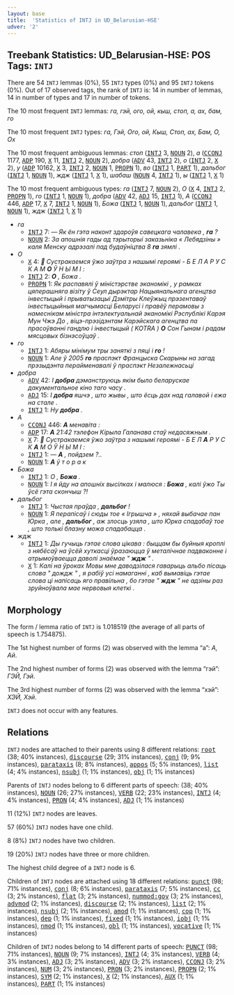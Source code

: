 ```yaml
---
layout: base
title:  'Statistics of INTJ in UD_Belarusian-HSE'
udver: '2'
---
```


## Treebank Statistics: UD_Belarusian-HSE: POS Tags: `INTJ`

There are 54 `INTJ` lemmas (0%), 55 `INTJ` types (0%) and 95 `INTJ` tokens (0%).
Out of 17 observed tags, the rank of `INTJ` is: 14 in number of lemmas, 14 in number of types and 17 in number of tokens.

The 10 most frequent `INTJ` lemmas: <em>га, гэй, ого, ой, кыш, стоп, а, ах, бам, го</em>

The 10 most frequent `INTJ` types:  <em>га, Гэй, Ого, ой, Кыш, Стоп, ах, Бам, О, Ох</em>

The 10 most frequent ambiguous lemmas: <em>стоп</em> (<tt><a href="be_hse-pos-INTJ.html">INTJ</a></tt> 3, <tt><a href="be_hse-pos-NOUN.html">NOUN</a></tt> 2), <em>а</em> (<tt><a href="be_hse-pos-CCONJ.html">CCONJ</a></tt> 1177, <tt><a href="be_hse-pos-ADP.html">ADP</a></tt> 190, <tt><a href="be_hse-pos-X.html">X</a></tt> 11, <tt><a href="be_hse-pos-INTJ.html">INTJ</a></tt> 2, <tt><a href="be_hse-pos-NOUN.html">NOUN</a></tt> 2), <em>добра</em> (<tt><a href="be_hse-pos-ADV.html">ADV</a></tt> 43, <tt><a href="be_hse-pos-INTJ.html">INTJ</a></tt> 2), <em>о</em> (<tt><a href="be_hse-pos-INTJ.html">INTJ</a></tt> 2, <tt><a href="be_hse-pos-X.html">X</a></tt> 2), <em>у</em> (<tt><a href="be_hse-pos-ADP.html">ADP</a></tt> 10162, <tt><a href="be_hse-pos-X.html">X</a></tt> 3, <tt><a href="be_hse-pos-INTJ.html">INTJ</a></tt> 2, <tt><a href="be_hse-pos-NOUN.html">NOUN</a></tt> 1, <tt><a href="be_hse-pos-PROPN.html">PROPN</a></tt> 1), <em>во</em> (<tt><a href="be_hse-pos-INTJ.html">INTJ</a></tt> 1, <tt><a href="be_hse-pos-PART.html">PART</a></tt> 1), <em>дальбог</em> (<tt><a href="be_hse-pos-INTJ.html">INTJ</a></tt> 1, <tt><a href="be_hse-pos-NOUN.html">NOUN</a></tt> 1), <em>ждж</em> (<tt><a href="be_hse-pos-INTJ.html">INTJ</a></tt> 1, <tt><a href="be_hse-pos-X.html">X</a></tt> 1), <em>шабаш</em> (<tt><a href="be_hse-pos-NOUN.html">NOUN</a></tt> 4, <tt><a href="be_hse-pos-INTJ.html">INTJ</a></tt> 1), <em>ы</em> (<tt><a href="be_hse-pos-INTJ.html">INTJ</a></tt> 1, <tt><a href="be_hse-pos-X.html">X</a></tt> 1)

The 10 most frequent ambiguous types:  <em>га</em> (<tt><a href="be_hse-pos-INTJ.html">INTJ</a></tt> 7, <tt><a href="be_hse-pos-NOUN.html">NOUN</a></tt> 2), <em>О</em> (<tt><a href="be_hse-pos-X.html">X</a></tt> 4, <tt><a href="be_hse-pos-INTJ.html">INTJ</a></tt> 2, <tt><a href="be_hse-pos-PROPN.html">PROPN</a></tt> 1), <em>го</em> (<tt><a href="be_hse-pos-INTJ.html">INTJ</a></tt> 1, <tt><a href="be_hse-pos-NOUN.html">NOUN</a></tt> 1), <em>добра</em> (<tt><a href="be_hse-pos-ADV.html">ADV</a></tt> 42, <tt><a href="be_hse-pos-ADJ.html">ADJ</a></tt> 15, <tt><a href="be_hse-pos-INTJ.html">INTJ</a></tt> 1), <em>А</em> (<tt><a href="be_hse-pos-CCONJ.html">CCONJ</a></tt> 446, <tt><a href="be_hse-pos-ADP.html">ADP</a></tt> 17, <tt><a href="be_hse-pos-X.html">X</a></tt> 7, <tt><a href="be_hse-pos-INTJ.html">INTJ</a></tt> 1, <tt><a href="be_hse-pos-NOUN.html">NOUN</a></tt> 1), <em>Божа</em> (<tt><a href="be_hse-pos-INTJ.html">INTJ</a></tt> 1, <tt><a href="be_hse-pos-NOUN.html">NOUN</a></tt> 1), <em>дальбог</em> (<tt><a href="be_hse-pos-INTJ.html">INTJ</a></tt> 1, <tt><a href="be_hse-pos-NOUN.html">NOUN</a></tt> 1), <em>ждж</em> (<tt><a href="be_hse-pos-INTJ.html">INTJ</a></tt> 1, <tt><a href="be_hse-pos-X.html">X</a></tt> 1)


* <em>га</em>
  * <tt><a href="be_hse-pos-INTJ.html">INTJ</a></tt> 7: <em>— Як ён гэта наконт здароўя савецкага чалавека , <b>га</b> ?</em>
  * <tt><a href="be_hse-pos-NOUN.html">NOUN</a></tt> 2: <em>За апошнія гады ад тэрыторыі заказьніка « Лебядзіны » каля Менску адрэзалі пад будаўніцтва 8 <b>га</b> зямлі .</em>
* <em>О</em>
  * <tt><a href="be_hse-pos-X.html">X</a></tt> 4: <em>🌟 Сустракаемся ўжо заўтра з нашымі героямі - Б Е Л А Р У С К А М <b>О</b> Ў Н Ы М І :</em>
  * <tt><a href="be_hse-pos-INTJ.html">INTJ</a></tt> 2: <em><b>О</b> , Божа .</em>
  * <tt><a href="be_hse-pos-PROPN.html">PROPN</a></tt> 1: <em>Як распавялі ў міністэрстве эканомікі , у рамках цяперашняга візіту ў Сеул дырэктар Нацыянальнага агенцтва інвестыцый і прыватызацыі Дзмітры Клеўжыц прэзентаваў інвестыцыйныя магчымасці Беларусі і правёў перамовы з намеснікам міністра інтэлектуальнай эканомікі Рэспублікі Карэя Мун Чжэ До , віцэ-прэзідэнтам Карэйскага агенцтва па прасоўванні гандлю і інвестыцый ( KOTRA ) <b>О</b> Сон Гынам і радам мясцовых бізнэсоўцаў .</em>
* <em>го</em>
  * <tt><a href="be_hse-pos-INTJ.html">INTJ</a></tt> 1: <em>Абяры мінімум тры заняткі з пяці і <b>го</b> ! </strong></em>
  * <tt><a href="be_hse-pos-NOUN.html">NOUN</a></tt> 1: <em>Але ў 2005 <b>го</b> праспэкт Францыска Скарыны на загад прэзыдэнта перайменавалі ў праспэкт Незалежнасьці</em>
* <em>добра</em>
  * <tt><a href="be_hse-pos-ADV.html">ADV</a></tt> 42: <em>І <b>добра</b> дэманструюць якім было беларускае дакументальное кіно таго часу .</em>
  * <tt><a href="be_hse-pos-ADJ.html">ADJ</a></tt> 15: <em>І <b>добра</b> яшчэ , што жывы , што ёсць дах над галавой і ежа на стале .</em>
  * <tt><a href="be_hse-pos-INTJ.html">INTJ</a></tt> 1: <em>Ну <b>добра</b> .</em>
* <em>А</em>
  * <tt><a href="be_hse-pos-CCONJ.html">CCONJ</a></tt> 446: <em><b>А</b> менавіта :</em>
  * <tt><a href="be_hse-pos-ADP.html">ADP</a></tt> 17: <em><b>А</b> 21:42 тэлефон Кірыла Галанава стаў недасяжным .</em>
  * <tt><a href="be_hse-pos-X.html">X</a></tt> 7: <em>🌟 Сустракаемся ўжо заўтра з нашымі героямі - Б Е Л <b>А</b> Р У С К <b>А</b> М О Ў Н Ы М І :</em>
  * <tt><a href="be_hse-pos-INTJ.html">INTJ</a></tt> 1: <em>— <b>А</b> , пойдзем ?..</em>
  * <tt><a href="be_hse-pos-NOUN.html">NOUN</a></tt> 1: <em><b>А</b> ў т о р а к</em>
* <em>Божа</em>
  * <tt><a href="be_hse-pos-INTJ.html">INTJ</a></tt> 1: <em>О , <b>Божа</b> .</em>
  * <tt><a href="be_hse-pos-NOUN.html">NOUN</a></tt> 1: <em>І я йду на апошніх высілках і малюся : <b>Божа</b> , калі ўжо Ты ўсё гэта скончыш ?!</em>
* <em>дальбог</em>
  * <tt><a href="be_hse-pos-INTJ.html">INTJ</a></tt> 1: <em>Чыстая праўда , <b>дальбог</b> !</em>
  * <tt><a href="be_hse-pos-NOUN.html">NOUN</a></tt> 1: <em>Я перапісаў і сюды тое « Ігрышча » , няхай выбачае пан Юрка , але , <b>дальбог</b> , аж злосць узяла , што Юрка спадабаў тое , што толькі блазну можа спадабацца .</em>
* <em>ждж</em>
  * <tt><a href="be_hse-pos-INTJ.html">INTJ</a></tt> 1: <em>Ды гучыць гэтае слова цікава : быццам бы буйныя кроплі з нябёсаў на ўсёй хуткасці ўразаюцца ў металічнае падваконне і атрымоўваецца даволі знаёмае " <b>ждж</b> " .</em>
  * <tt><a href="be_hse-pos-X.html">X</a></tt> 1: <em>Калі на ўроках Мовы мне даводзілася гаварыць альбо пісаць слова " дождж " , я рабіў усі намаганні , каб вымавіць гэтае слова ці напісаць яго правільна , бо гэтае " <b>ждж</b> " не адзіны раз зруйноўвала мае нервовыя клеткі .</em>

## Morphology

The form / lemma ratio of `INTJ` is 1.018519 (the average of all parts of speech is 1.754875).

The 1st highest number of forms (2) was observed with the lemma “а”: <em>А, Ай</em>.

The 2nd highest number of forms (2) was observed with the lemma “гэй”: <em>ГЭЙ, Гэй</em>.

The 3rd highest number of forms (2) was observed with the lemma “хэй”: <em>ХЭЙ, Хэй</em>.

`INTJ` does not occur with any features.


## Relations

`INTJ` nodes are attached to their parents using 8 different relations: <tt><a href="be_hse-dep-root.html">root</a></tt> (38; 40% instances), <tt><a href="be_hse-dep-discourse.html">discourse</a></tt> (29; 31% instances), <tt><a href="be_hse-dep-conj.html">conj</a></tt> (9; 9% instances), <tt><a href="be_hse-dep-parataxis.html">parataxis</a></tt> (8; 8% instances), <tt><a href="be_hse-dep-appos.html">appos</a></tt> (5; 5% instances), <tt><a href="be_hse-dep-list.html">list</a></tt> (4; 4% instances), <tt><a href="be_hse-dep-nsubj.html">nsubj</a></tt> (1; 1% instances), <tt><a href="be_hse-dep-obj.html">obj</a></tt> (1; 1% instances)

Parents of `INTJ` nodes belong to 6 different parts of speech:  (38; 40% instances), <tt><a href="be_hse-pos-NOUN.html">NOUN</a></tt> (26; 27% instances), <tt><a href="be_hse-pos-VERB.html">VERB</a></tt> (22; 23% instances), <tt><a href="be_hse-pos-INTJ.html">INTJ</a></tt> (4; 4% instances), <tt><a href="be_hse-pos-PRON.html">PRON</a></tt> (4; 4% instances), <tt><a href="be_hse-pos-ADJ.html">ADJ</a></tt> (1; 1% instances)

11 (12%) `INTJ` nodes are leaves.

57 (60%) `INTJ` nodes have one child.

8 (8%) `INTJ` nodes have two children.

19 (20%) `INTJ` nodes have three or more children.

The highest child degree of a `INTJ` node is 6.

Children of `INTJ` nodes are attached using 18 different relations: <tt><a href="be_hse-dep-punct.html">punct</a></tt> (98; 71% instances), <tt><a href="be_hse-dep-conj.html">conj</a></tt> (8; 6% instances), <tt><a href="be_hse-dep-parataxis.html">parataxis</a></tt> (7; 5% instances), <tt><a href="be_hse-dep-cc.html">cc</a></tt> (3; 2% instances), <tt><a href="be_hse-dep-flat.html">flat</a></tt> (3; 2% instances), <tt><a href="be_hse-dep-nummod-gov.html">nummod:gov</a></tt> (3; 2% instances), <tt><a href="be_hse-dep-advmod.html">advmod</a></tt> (2; 1% instances), <tt><a href="be_hse-dep-discourse.html">discourse</a></tt> (2; 1% instances), <tt><a href="be_hse-dep-list.html">list</a></tt> (2; 1% instances), <tt><a href="be_hse-dep-nsubj.html">nsubj</a></tt> (2; 1% instances), <tt><a href="be_hse-dep-amod.html">amod</a></tt> (1; 1% instances), <tt><a href="be_hse-dep-cop.html">cop</a></tt> (1; 1% instances), <tt><a href="be_hse-dep-dep.html">dep</a></tt> (1; 1% instances), <tt><a href="be_hse-dep-fixed.html">fixed</a></tt> (1; 1% instances), <tt><a href="be_hse-dep-iobj.html">iobj</a></tt> (1; 1% instances), <tt><a href="be_hse-dep-nmod.html">nmod</a></tt> (1; 1% instances), <tt><a href="be_hse-dep-obl.html">obl</a></tt> (1; 1% instances), <tt><a href="be_hse-dep-vocative.html">vocative</a></tt> (1; 1% instances)

Children of `INTJ` nodes belong to 14 different parts of speech: <tt><a href="be_hse-pos-PUNCT.html">PUNCT</a></tt> (98; 71% instances), <tt><a href="be_hse-pos-NOUN.html">NOUN</a></tt> (9; 7% instances), <tt><a href="be_hse-pos-INTJ.html">INTJ</a></tt> (4; 3% instances), <tt><a href="be_hse-pos-VERB.html">VERB</a></tt> (4; 3% instances), <tt><a href="be_hse-pos-ADJ.html">ADJ</a></tt> (3; 2% instances), <tt><a href="be_hse-pos-ADV.html">ADV</a></tt> (3; 2% instances), <tt><a href="be_hse-pos-CCONJ.html">CCONJ</a></tt> (3; 2% instances), <tt><a href="be_hse-pos-NUM.html">NUM</a></tt> (3; 2% instances), <tt><a href="be_hse-pos-PRON.html">PRON</a></tt> (3; 2% instances), <tt><a href="be_hse-pos-PROPN.html">PROPN</a></tt> (2; 1% instances), <tt><a href="be_hse-pos-SYM.html">SYM</a></tt> (2; 1% instances), <tt><a href="be_hse-pos-X.html">X</a></tt> (2; 1% instances), <tt><a href="be_hse-pos-AUX.html">AUX</a></tt> (1; 1% instances), <tt><a href="be_hse-pos-PART.html">PART</a></tt> (1; 1% instances)

